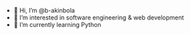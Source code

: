 - 👋 Hi, I’m @b-akinbola
- 👀 I’m interested in software engineering & web development
- 🌱 I’m currently learning Python

<!---
b-akinbola/b-akinbola is a ✨ special ✨ repository because its `README.md` (this file) appears on your GitHub profile.
You can click the Preview link to take a look at your changes.
--->
